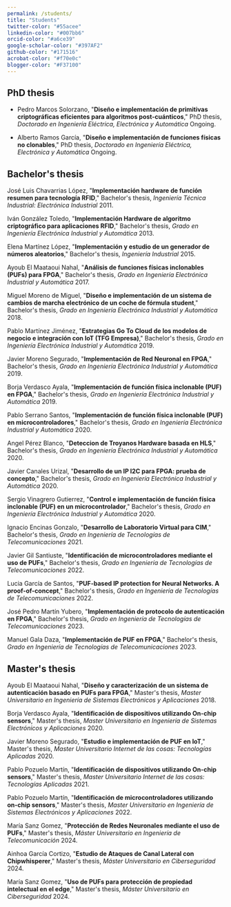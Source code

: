 ```yaml
---
permalink: /students/
title: "Students"
twitter-color: "#55acee"
linkedin-color: "#007bb6"
orcid-color: "#a6ce39"
google-scholar-color: "#397AF2"
github-color: "#171516"
acrobat-color: "#f70e0c"
blogger-color: "#F37100"
---
```

## PhD thesis

- Pedro Marcos Solorzano, "**Diseño e implementación de primitivas criptográficas eficientes para algoritmos post-cuánticos**," PhD thesis, *Doctorado en Ingeniería Eléctrica, Electrónica y Automática* Ongoing.

- Alberto Ramos García, "**Diseño e implementación de funciones físicas no clonables**," PhD thesis, *Doctorado en Ingeniería Eléctrica, Electrónica y Automática* Ongoing.



## Bachelor's thesis

José Luis Chavarrias López, "**Implementación hardware de función resumen para tecnología RFID**," Bachelor's thesis, *Ingeniería Técnica Industrial: Electrónica Industrial* 2011.

Iván González Toledo, "**Implementación Hardware de algoritmo criptográfico para aplicaciones RFID**," Bachelor's thesis, *Grado en Ingeniería Electrónica Industrial y Automática* 2013.

Elena Martínez López, "**Implementación y estudio de un generador de números aleatorios**," Bachelor's thesis, *Ingeniería Industrial* 2015.

Ayoub El Maataoui Nahal, "**Análisis de funciones físicas inclonables (PUFs) para FPGA**," Bachelor's thesis, *Grado en Ingeniería Electrónica Industrial y Automática* 2017.

Miguel Moreno de Miguel, "**Diseño e implementación de un sistema de cambios de marcha electrónico de un coche de fórmula student**," Bachelor's thesis, *Grado en Ingeniería Electrónica Industrial y Automática* 2018.

Pablo Martínez Jiménez, "**Estrategias Go To Cloud de los modelos de negocio e integración con IoT (TFG Empresa)**," Bachelor's thesis, *Grado en Ingeniería Electrónica Industrial y Automática* 2019.

Javier Moreno Segurado, "**Implementación de Red Neuronal en FPGA**," Bachelor's thesis, *Grado en Ingeniería Electrónica Industrial y Automática* 2019.

Borja Verdasco Ayala, "**Implementación de función física inclonable (PUF) en FPGA**," Bachelor's thesis, *Grado en Ingeniería Electrónica Industrial y Automática* 2019.

Pablo Serrano Santos, "**Implementación de función física inclonable (PUF) en microcontroladores**," Bachelor's thesis, *Grado en Ingeniería Electrónica Industrial y Automática* 2020.

Angel Pérez Blanco, "**Deteccion de Troyanos Hardware basada en HLS**," Bachelor's thesis, *Grado en Ingeniería Electrónica Industrial y Automática* 2020.

Javier Canales Urizal, "**Desarrollo de un IP I2C para FPGA: prueba de concepto**," Bachelor's thesis, *Grado en Ingeniería Electrónica Industrial y Automática* 2020.

Sergio Vinagrero Gutierrez, "**Control e implementación de función física inclonable (PUF) en un microcontrolador**," Bachelor's thesis, *Grado en Ingeniería Electrónica Industrial y Automática* 2020.

Ignacio Encinas Gonzalo, "**Desarrollo de Laboratorio Virtual para CIM**," Bachelor's thesis, *Grado en Ingeniería de Tecnologías de Telecomunicaciones* 2021.

Javier Gil Santiuste, "**Identificación de microcontroladores mediante el uso de PUFs**," Bachelor's thesis, *Grado en Ingeniería de Tecnologías de Telecomunicaciones* 2022.

Lucia García de Santos, "**PUF-based IP protection for Neural Networks. A proof-of-concept**," Bachelor's thesis, *Grado en Ingeniería de Tecnologías de Telecomunicaciones* 2022.

José Pedro Martín Yubero, "**Implementación de protocolo de autenticación en FPGA**," Bachelor's thesis, *Grado en Ingeniería de Tecnologías de Telecomunicaciones* 2023.

Manuel Gala Daza, "**Implementación de PUF en FPGA**," Bachelor's thesis, *Grado en Ingeniería de Tecnologías de Telecomunicaciones* 2023.

## Master's thesis

Ayoub El Maataoui Nahal, "**Diseño y caracterización de un sistema de autenticación basado en PUFs para FPGA**," Master's thesis, *Master Universitario en Ingeniería de Sistemas Electrónicos y Aplicaciones* 2018.

Borja Verdasco Ayala, "**Identificación de dispositivos utilizando On-chip sensors**," Master's thesis, *Master Universitario en Ingeniería de Sistemas Electrónicos y Aplicaciones* 2020.

Javier Moreno Segurado, "**Estudio e implementación de PUF en IoT**," Master's thesis, *Master Universitario Internet de las cosas: Tecnologías Aplicadas* 2020.

Pablo Pozuelo Martín, "**Identificación de dispositivos utilizando On-chip sensors**," Master's thesis, *Master Universitario Internet de las cosas: Tecnologías Aplicadas* 2021.

Pablo Pozuelo Martín, "**Identificación de microcontroladores utilizando on-chip sensors**," Master's thesis, *Master Universitario en Ingeniería de Sistemas Electrónicos y Aplicaciones* 2022.

María Sanz Gomez, "**Protección de Redes Neuronales mediante el uso de PUFs**," Master's thesis, *Máster Universitario en Ingeniería de Telecomunicación* 2024.

Ainhoa García Cortizo, "**Estudio de Ataques de Canal Lateral con Chipwhisperer**," Master's thesis, *Máster Universitario en Ciberseguridad* 2024.

María Sanz Gomez, "**Uso de PUFs para protección de propiedad intelectual en el edge**," Master's thesis, *Máster Universitario en Ciberseguridad* 2024.



